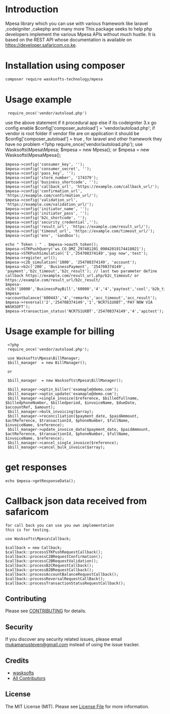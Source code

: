 # Introduction
Mpesa library which you can use with various framework like laravel ,codeigniter ,cakephp and many more
This package seeks to help php developers implement the various Mpesa APIs without much hustle. It is based on the REST API whose documentation is available on https://developer.safaricom.co.ke.

#  Installation using composer
``` bash
composer require wasksofts-technology/mpesa
```

#  Usage example

     require_once('vendor/autoload.php')
  use the above statement if it procedural app else if its codeigniter 3.x go config enable $config['composer_autoload'] = 'vendor/autoload.php'; 
  if vendor is root folder if vendor file are on application it should be $config['composer_autoload'] = true ,
  for laravel and other framework they have no problem
     <?php
     require_once('vendor/autoload.php');
     use Wasksofts\Mpesa\Mpesa;
     $mpesa  = new Mpesa();
     or
     $mpesa  = new Wasksofts\MpesaMpesa();
    
    $mpesa->config('consumer_key', '');
    $mpesa->config('consumer_secret', '');
    $mpesa->config('pass_key', '');
    $mpesa->config('store_number', '174379');
    $mpesa->config('business_shortcode', '');
    $mpesa->config('callback_url', 'https://example.com/callback_url/');
    $mpesa->config('confirmation_url', 'https://example.com/confirmation_url/');
    $mpesa->config('validation_url', 'https://example.com/validation_url/');
    $mpesa->config('initiator_name', '');
    $mpesa->config('initiator_pass', '');
    $mpesa->config('b2c_shortcode', '');
    $mpesa->config('security_credential','');
    $mpesa->config('result_url', 'https://example.com/result_url/'); 
    $mpesa->config('timeout_url', 'https://example.com/timeout_url/');
    $mpesa->config('env', 'sandbox');
    
    echo " Token : " . $mpesa->oauth_token();
    $mpesa->STKPushQuery('ws_CO_DMZ_297481201_09042019174418021');
    $mpesa->STKPushSimulation('1','254708374149','pay now','test');
    $mpesa->register_url(); 
    $mpesa->c2b_simulation('1000', '254708374149', 'account');
    $mpesa->b2c('200', 'BusinessPayment', '254708374149', 'payment','b2c_timeout','b2c_result'); // last two parameter define callback https://example.com/result_url.php/b2c_timeout/ or https://example.com/result_url/b2c_result/
    $mpesa->b2b('10000','BusinessPayBill','60000','4','4','paytest','cool','b2b_timeout','b2b_result');
    $mpesa->accountbalance('600443','4','remarks','acc_timeout','acc_result');
    $mpesa->reversal('2','254708374149','1','NCR7S1UXBT','PAY NOW VIA WASKSOFT');
    $mpesa->transaction_status('NCR7S1UXBT','254708374149','4','apitest');

#  Usage example for billing
     <?php
     require_once('vendor/autoload.php');
     
     use Wasksofts\Mpesa\BillManager;
     $bill_manager  = new BillManager(); 

     or
     
     $bill_manager  = new Wasksofts\Mpesa\BillManager(); 
     
     $bill_manager->optin_biller('examaple@demo.com');
     $bill_manager->optin_update('examaple@demo.com');
     $bill_manager->single_invoice($reference, $billedfullname, $billedphoneNumber, $billedperiod, $invoiceName, $dueDate,            $accountRef, $amount);
     $bill_manager->bulk_invoicing($array);
     $bill_manager->reconciliation($payment_date, $paidAmmount, $actReference, $transactionId, $phoneNumber, $fullName,               $invoiceName, $reference);
     $bill_manager->update_invoice_data($payment_date, $paidAmmount, $actReference, $transactionId, $phoneNumber, $fullName,          $invoiceName, $reference);
     $bill_manager->cancel_single_invoice($reference);
     $bill_manager->cancel_bulk_invoice($array);

 # get responses
    echo $mpesa->getResponseData();
    
# Callback json data received from safaricom
    for call back you can use you own implementation 
    this is for testing.
    
    use Wasksofts\Mpesa\Callback;

    $callback = new Callback;
    $callback::processSTKPushRequestCallback();
    $callback::processC2BRequestConfirmation();
    $callback::processC2BRequestValidation();
    $callback::processB2CRequestCallback();
    $callback::processB2BRequestCallback();
    $callback::processAccountBalanceRequestCallback();
    $callback::processReversalRequestCallBack();
    $callback::processTransactionStatusRequestCallback();

    
  ## Contributing

Please see [CONTRIBUTING](CONTRIBUTING.md) for details.

## Security

If you discover any security related issues, please email mukamanusteven@gmail.com instead of using the issue tracker.

## Credits

- [wasksofts](https://github.com/wasksofts)
- [All Contributors](../../contributors)

## License

The MIT License (MIT). Please see [License File](LICENSE.md) for more information.
